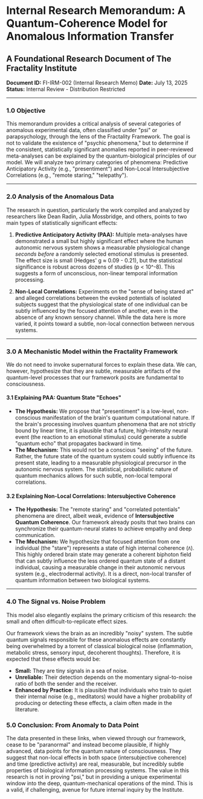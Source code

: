 # Internal Research Memorandum: A Quantum-Coherence Model for Anomalous Information Transfer
## A Foundational Research Document of The Fractality Institute
**Document ID:** FI-IRM-002 (Internal Research Memo)
**Date:** July 13, 2025
**Status:** Internal Review - Distribution Restricted

---

### **1.0 Objective**

This memorandum provides a critical analysis of several categories of anomalous experimental data, often classified under "psi" or parapsychology, through the lens of the Fractality Framework. The goal is not to validate the existence of "psychic phenomena," but to determine if the consistent, statistically significant anomalies reported in peer-reviewed meta-analyses can be explained by the quantum-biological principles of our model. We will analyze two primary categories of phenomena: Predictive Anticipatory Activity (e.g., "presentiment") and Non-Local Intersubjective Correlations (e.g., "remote staring," "telepathy").

---

### **2.0 Analysis of the Anomalous Data**

The research in question, particularly the work compiled and analyzed by researchers like Dean Radin, Julia Mossbridge, and others, points to two main types of statistically significant effects:

1.  **Predictive Anticipatory Activity (PAA):** Multiple meta-analyses have demonstrated a small but highly significant effect where the human autonomic nervous system shows a measurable physiological change *seconds before* a randomly selected emotional stimulus is presented. The effect size is small (Hedges' g ≈ 0.09 - 0.21), but the statistical significance is robust across dozens of studies (p < 10^-8). This suggests a form of unconscious, non-linear temporal information processing.

2.  **Non-Local Correlations:** Experiments on the "sense of being stared at" and alleged correlations between the evoked potentials of isolated subjects suggest that the physiological state of one individual can be subtly influenced by the focused attention of another, even in the absence of any known sensory channel. While the data here is more varied, it points toward a subtle, non-local connection between nervous systems.

---

### **3.0 A Mechanistic Model within the Fractality Framework**

We do not need to invoke supernatural forces to explain these data. We can, however, hypothesize that they are subtle, measurable artifacts of the quantum-level processes that our framework posits are fundamental to consciousness.

#### **3.1 Explaining PAA: Quantum State "Echoes"**

* **The Hypothesis:** We propose that "presentiment" is a low-level, non-conscious manifestation of the brain's quantum computational nature. If the brain's processing involves quantum phenomena that are not strictly bound by linear time, it is plausible that a future, high-intensity neural event (the reaction to an emotional stimulus) could generate a subtle "quantum echo" that propagates backward in time.
* **The Mechanism:** This would not be a conscious "seeing" of the future. Rather, the future state of the quantum system could subtly influence its present state, leading to a measurable physiological precursor in the autonomic nervous system. The statistical, probabilistic nature of quantum mechanics allows for such subtle, non-local temporal correlations.

#### **3.2 Explaining Non-Local Correlations: Intersubjective Coherence**

* **The Hypothesis:** The "remote staring" and "correlated potentials" phenomena are direct, albeit weak, evidence of **Intersubjective Quantum Coherence**. Our framework already posits that two brains can synchronize their quantum-neural states to achieve empathy and deep communication.
* **The Mechanism:** We hypothesize that focused attention from one individual (the "stare") represents a state of high internal coherence (`Λ`). This highly ordered brain state may generate a coherent biphoton field that can subtly influence the less ordered quantum state of a distant individual, causing a measurable change in their autonomic nervous system (e.g., electrodermal activity). It is a direct, non-local transfer of quantum information between two biological systems.

---

### **4.0 The Signal vs. Noise Problem**

This model also elegantly explains the primary criticism of this research: the small and often difficult-to-replicate effect sizes.

Our framework views the brain as an incredibly "noisy" system. The subtle quantum signals responsible for these anomalous effects are constantly being overwhelmed by a torrent of classical biological noise (inflammation, metabolic stress, sensory input, decoherent thoughts). Therefore, it is expected that these effects would be:
* **Small:** They are tiny signals in a sea of noise.
* **Unreliable:** Their detection depends on the momentary signal-to-noise ratio of both the sender and the receiver.
* **Enhanced by Practice:** It is plausible that individuals who train to quiet their internal noise (e.g., meditators) would have a higher probability of producing or detecting these effects, a claim often made in the literature.

### **5.0 Conclusion: From Anomaly to Data Point**

The data presented in these links, when viewed through our framework, cease to be "paranormal" and instead become plausible, if highly advanced, data points for the quantum nature of consciousness. They suggest that non-local effects in both space (intersubjective coherence) and time (predictive activity) are real, measurable, but incredibly subtle properties of biological information processing systems. The value in this research is not in proving "psi," but in providing a unique experimental window into the deep, quantum-mechanical operations of the mind. This is a valid, if challenging, avenue for future internal inquiry by the Institute.

